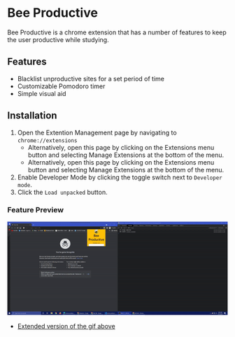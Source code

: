 # Bee Productive

Bee Productive is a chrome extension that has a number of features to keep the user productive while studying.

## Features

- Blacklist unproductive sites for a set period of time
- Customizable Pomodoro timer
- Simple visual aid

## Installation

1. Open the Extention Management page by navigating to ```chrome://extensions```
    - Alternatively, open this page by clicking on the Extensions menu button and selecting Manage Extensions at the bottom of the menu.
    - Alternatively, open this page by clicking on the Extensions menu button and selecting Manage Extensions at the bottom of the menu.
1. Enable Developer Mode by clicking the toggle switch next to ```Developer mode```.
1. Click the ```Load unpacked``` button.

### Feature Preview


![Blacklist Monitoring Prewview GIF](images/blacklist.gif)
- [Extended version of the gif above](https://youtu.be/vqzp93tElJ4)
